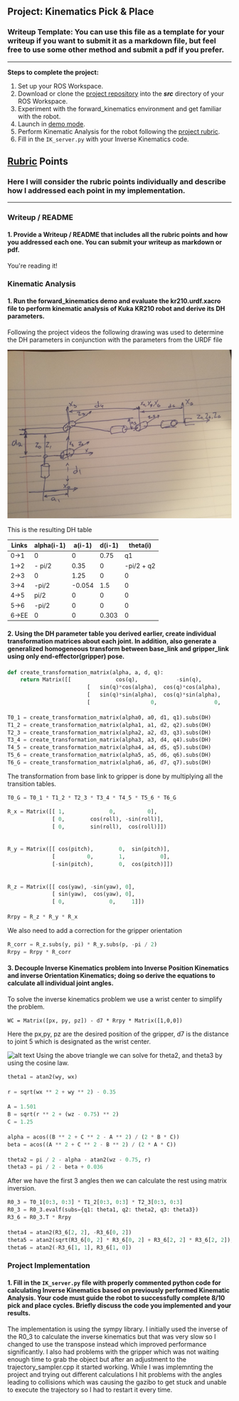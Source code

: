 ## Project: Kinematics Pick & Place
### Writeup Template: You can use this file as a template for your writeup if you want to submit it as a markdown file, but feel free to use some other method and submit a pdf if you prefer.

---


**Steps to complete the project:**  


1. Set up your ROS Workspace.
2. Download or clone the [project repository](https://github.com/udacity/RoboND-Kinematics-Project) into the ***src*** directory of your ROS Workspace.  
3. Experiment with the forward_kinematics environment and get familiar with the robot.
4. Launch in [demo mode](https://classroom.udacity.com/nanodegrees/nd209/parts/7b2fd2d7-e181-401e-977a-6158c77bf816/modules/8855de3f-2897-46c3-a805-628b5ecf045b/lessons/91d017b1-4493-4522-ad52-04a74a01094c/concepts/ae64bb91-e8c4-44c9-adbe-798e8f688193).
5. Perform Kinematic Analysis for the robot following the [project rubric](https://review.udacity.com/#!/rubrics/972/view).
6. Fill in the `IK_server.py` with your Inverse Kinematics code. 


[//]: # (Image References)

[image1]: ./misc_images/dh_drawing.jpg
[image2]: ./misc_images/misc2.png
[image3]: ./misc_images/misc3.png

## [Rubric](https://review.udacity.com/#!/rubrics/972/view) Points
### Here I will consider the rubric points individually and describe how I addressed each point in my implementation.  

---
### Writeup / README

#### 1. Provide a Writeup / README that includes all the rubric points and how you addressed each one.  You can submit your writeup as markdown or pdf.  

You're reading it!

### Kinematic Analysis
#### 1. Run the forward_kinematics demo and evaluate the kr210.urdf.xacro file to perform kinematic analysis of Kuka KR210 robot and derive its DH parameters.

Following the project videos the following drawing was used to determine the DH parameters in conjunction with the parameters from the URDF file

![alt text][image1]

This is the resulting DH table

Links | alpha(i-1) | a(i-1) | d(i-1) | theta(i)
--- | --- | --- | --- | ---
0->1 | 0 | 0 | 0.75 | q1
1->2 | - pi/2 | 0.35 | 0 | -pi/2 + q2
2->3 | 0 | 1.25 | 0 | 0
3->4 |  -pi/2 | -0.054 | 1.5 | 0
4->5 | pi/2 | 0 | 0 | 0
5->6 | -pi/2 | 0 | 0 | 0
6->EE | 0 | 0 | 0.303 | 0

#### 2. Using the DH parameter table you derived earlier, create individual transformation matrices about each joint. In addition, also generate a generalized homogeneous transform between base_link and gripper_link using only end-effector(gripper) pose.

```python
def create_transformation_matrix(alpha, a, d, q):
    return Matrix([[              cos(q),            -sin(q),              0,                a],
                         [   sin(q)*cos(alpha),  cos(q)*cos(alpha),    -sin(alpha),    -sin(alpha)*d],
                         [   sin(q)*sin(alpha),  cos(q)*sin(alpha),     cos(alpha),     cos(alpha)*d],
                         [                   0,                  0,              0,                1]])
                         
T0_1 = create_transformation_matrix(alpha0, a0, d1, q1).subs(DH)
T1_2 = create_transformation_matrix(alpha1, a1, d2, q2).subs(DH)
T2_3 = create_transformation_matrix(alpha2, a2, d3, q3).subs(DH)
T3_4 = create_transformation_matrix(alpha3, a3, d4, q4).subs(DH)
T4_5 = create_transformation_matrix(alpha4, a4, d5, q5).subs(DH)
T5_6 = create_transformation_matrix(alpha5, a5, d6, q6).subs(DH)
T6_G = create_transformation_matrix(alpha6, a6, d7, q7).subs(DH)

```
The transformation from base link to gripper is done by multiplying all the transition tables. 
```python
T0_G = T0_1 * T1_2 * T2_3 * T3_4 * T4_5 * T5_6 * T6_G
```

```python
R_x = Matrix([[ 1,              0,          0],
			  [ 0,        cos(roll), -sin(roll)],
			  [ 0,        sin(roll),  cos(roll)]])


R_y = Matrix([[ cos(pitch),        0,  sin(pitch)],
			  [          0,        1,           0],
			  [-sin(pitch),        0,  cos(pitch)]])


R_z = Matrix([[ cos(yaw), -sin(yaw), 0],
			  [ sin(yaw),  cos(yaw), 0],
			  [ 0,              0,     1]])

Rrpy = R_z * R_y * R_x
```
We also need to add a correction for the gripper orientation

```python
R_corr = R_z.subs(y, pi) * R_y.subs(p, -pi / 2)
Rrpy = Rrpy * R_corr
```
#### 3. Decouple Inverse Kinematics problem into Inverse Position Kinematics and inverse Orientation Kinematics; doing so derive the equations to calculate all individual joint angles.

To solve the inverse kinematics problem we use a wrist center to simplify the problem. 
```
WC = Matrix([px, py, pz]) - d7 * Rrpy * Matrix([1,0,0])
```
Here the px,py, pz are the desired position of the gripper, d7 is the distance to joint 5 which is designated as the wrist center. 

![alt text][image3]
Using the above triangle we can solve for theta2, and theta3 by using the cosine law. 
```python
theta1 = atan2(wy, wx)

r = sqrt(wx ** 2 + wy ** 2) - 0.35

A = 1.501
B = sqrt(r ** 2 + (wz - 0.75) ** 2)
C = 1.25

alpha = acos((B ** 2 + C ** 2 - A ** 2) / (2 * B * C))
beta = acos((A ** 2 + C ** 2 - B ** 2) / (2 * A * C))

theta2 = pi / 2 - alpha - atan2(wz - 0.75, r)
theta3 = pi / 2 - beta + 0.036
```
After we have the first 3 angles then we can calculate the rest using matrix inversion. 
```python
R0_3 = T0_1[0:3, 0:3] * T1_2[0:3, 0:3] * T2_3[0:3, 0:3]
R0_3 = R0_3.evalf(subs={q1: theta1, q2: theta2, q3: theta3})
R3_6 = R0_3.T * Rrpy

theta4 = atan2(R3_6[2, 2], -R3_6[0, 2])
theta5 = atan2(sqrt(R3_6[0, 2] * R3_6[0, 2] + R3_6[2, 2] * R3_6[2, 2]), R3_6[1, 2])
theta6 = atan2(-R3_6[1, 1], R3_6[1, 0])
```
### Project Implementation

#### 1. Fill in the `IK_server.py` file with properly commented python code for calculating Inverse Kinematics based on previously performed Kinematic Analysis. Your code must guide the robot to successfully complete 8/10 pick and place cycles. Briefly discuss the code you implemented and your results. 

The implementation is using the sympy library. I initially used the inverse of the R0_3 to calculate the inverse kinematics 
but that was very slow so I changed to use the transpose instead which improved performance significantly. I also had problems with the gripper 
which was not waiting enough time to grab the object but after an adjustment to the trajectory_sampler.cpp it started working. 
While I was implemnting the project and trying out different calculations I hit problems with the angles leading to collisions 
which was causing the gazibo to get stuck and unable to execute the trajectory so I had to restart it every time. 




